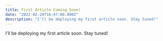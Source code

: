 ```yaml
---
title: First Article Coming Soon!
date: "2022-02-24T16:47:00.000Z"
description: "I'll be deploying my first article soon. Stay tuned!"
---
```


I'll be deploying my first article soon. Stay tuned!
